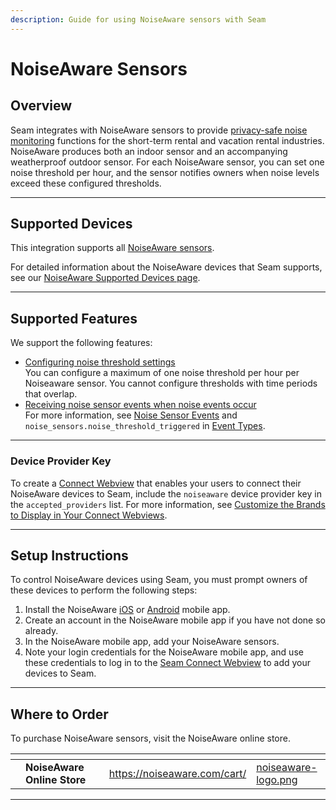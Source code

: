 ```yaml
---
description: Guide for using NoiseAware sensors with Seam
---
```


# NoiseAware Sensors

## Overview

Seam integrates with NoiseAware sensors to provide [privacy-safe noise monitoring](https://noiseaware.com/privacy-safe-noise-monitoring/) functions for the short-term rental and vacation rental industries. NoiseAware produces both an indoor sensor and an accompanying weatherproof outdoor sensor. For each NoiseAware sensor, you can set one noise threshold per hour, and the sensor notifies owners when noise levels exceed these configured thresholds.

***

## Supported Devices

This integration supports all [NoiseAware sensors](https://noiseaware.com/features/).

For detailed information about the NoiseAware devices that Seam supports, see our [NoiseAware Supported Devices page](https://www.seam.co/manufacturers/noiseaware).

***

## Supported Features

We support the following features:

* [Configuring noise threshold settings](../products/noise-sensors/configure-noise-threshold-settings.md)\
  You can configure a maximum of one noise threshold per hour per Noiseaware sensor. You cannot configure thresholds with time periods that overlap.
* [Receiving noise sensor events when noise events occur](../api/events/)\
  For more information, see [Noise Sensor Events](../api/events/#noise-sensor-events) and `noise_sensors.noise_threshold_triggered` in [Event Types](../api/events/#event-types).

***

### Device Provider Key

To create a [Connect Webview](../core-concepts/connect-webviews/) that enables your users to connect their NoiseAware devices to Seam, include the `noiseaware` device provider key in the `accepted_providers` list. For more information, see [Customize the Brands to Display in Your Connect Webviews](../core-concepts/connect-webviews/customizing-connect-webviews.md#customize-the-brands-to-display-in-your-connect-webviews).

***

## Setup Instructions

To control NoiseAware devices using Seam, you must prompt owners of these devices to perform the following steps:

1. Install the NoiseAware [iOS](https://apps.apple.com/us/app/noiseaware/id1436213179) or [Android](https://play.google.com/store/apps/details?id=io.noiseaware.mobile\&hl=en_US\&gl=US) mobile app.
2. Create an account in the NoiseAware mobile app if you have not done so already.
3. In the NoiseAware mobile app, add your NoiseAware sensors.
4. Note your login credentials for the NoiseAware mobile app, and use these credentials to log in to the [Seam Connect Webview](../core-concepts/connect-webviews/) to add your devices to Seam.

***

## Where to Order

To purchase NoiseAware sensors, visit the NoiseAware online store.

<table data-view="cards"><thead><tr><th></th><th></th><th></th><th data-hidden data-card-target data-type="content-ref"></th><th data-hidden data-card-cover data-type="files"></th></tr></thead><tbody><tr><td></td><td><strong>NoiseAware Online Store</strong></td><td></td><td><a href="https://noiseaware.com/cart/">https://noiseaware.com/cart/</a></td><td><a href="../.gitbook/assets/noiseaware-logo.png">noiseaware-logo.png</a></td></tr></tbody></table>

***
